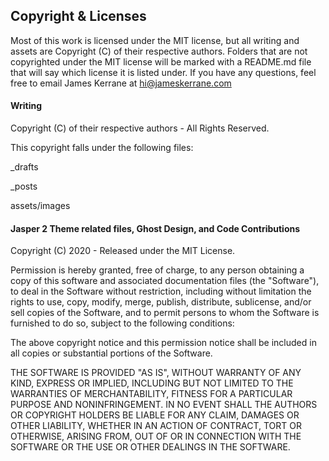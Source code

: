 ## Copyright & Licenses
Most of this work is licensed under the MIT license, but all writing and assets are Copyright (C) of their respective authors. Folders that are not copyrighted under the MIT license will be marked with a README.md file that will say which license it is listed under. If you have any questions, feel free to email James Kerrane at [hi@jameskerrane.com](mailto:hi@jameskerrane.com?Subject=License%20Question%20for%20SurfingOnThe.Net)

#### Writing

Copyright (C) of their respective authors - All Rights Reserved.

This copyright falls under the following files:

_drafts

_posts

assets/images

#### Jasper 2 Theme related files, Ghost Design, and Code Contributions

Copyright (C) 2020 - Released under the MIT License.

Permission is hereby granted, free of charge, to any person obtaining a copy of this software and associated documentation files (the "Software"), to deal in the Software without restriction, including without limitation the rights to use, copy, modify, merge, publish, distribute, sublicense, and/or sell copies of the Software, and to permit persons to whom the Software is furnished to do so, subject to the following conditions:

The above copyright notice and this permission notice shall be included in all copies or substantial portions of the Software.

THE SOFTWARE IS PROVIDED "AS IS", WITHOUT WARRANTY OF ANY KIND, EXPRESS OR IMPLIED, INCLUDING BUT NOT LIMITED TO THE WARRANTIES OF MERCHANTABILITY, FITNESS FOR A PARTICULAR PURPOSE AND
NONINFRINGEMENT. IN NO EVENT SHALL THE AUTHORS OR COPYRIGHT HOLDERS BE LIABLE FOR ANY CLAIM, DAMAGES OR OTHER LIABILITY, WHETHER IN AN ACTION OF CONTRACT, TORT OR OTHERWISE, ARISING FROM, OUT OF OR IN CONNECTION WITH THE SOFTWARE OR THE USE OR OTHER DEALINGS IN THE SOFTWARE.
